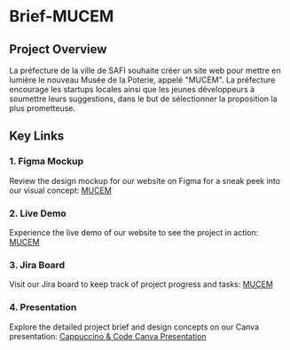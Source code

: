 # Brief-MUCEM

## Project Overview

La préfecture de la ville de SAFI souhaite créer un site web pour mettre en lumière le nouveau Musée de la Poterie, appelé "MUCEM".
La préfecture encourage les startups locales ainsi que les jeunes développeurs à soumettre leurs suggestions, dans le but de sélectionner la proposition la plus prometteuse.

## Key Links

### 1. Figma Mockup

Review the design mockup for our website on Figma for a sneak peek into our visual concept: [MUCEM ](https://www.figma.com/file/F4APSSV2TkkCqabdHFYoed/Untitled?type=design&node-id=0%3A1&mode=design&t=MqmuBUpge9EUyOFJ-1)

### 2. Live Demo

Experience the live demo of our website to see the project in action: [MUCEM](https://bouanani-soufiane.github.io/Brief-MUCEM/)

### 3. Jira Board

Visit our Jira board to keep track of project progress and tasks: [MUCEM](https://bouanani-soufiane.github.io/Brief-MUCEM/)

### 4. Presentation

Explore the detailed project brief and design concepts on our Canva presentation: [Cappuccino & Code Canva Presentation]()
